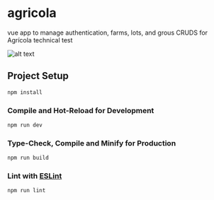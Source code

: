 # agricola

vue app to manage authentication, farms, lots, and grous CRUDS for Agrícola technical test

![alt text](<Screenshot 2024-08-02 at 3.10.06 PM.png>)

## Project Setup

```sh
npm install
```

### Compile and Hot-Reload for Development

```sh
npm run dev
```

### Type-Check, Compile and Minify for Production

```sh
npm run build
```

### Lint with [ESLint](https://eslint.org/)

```sh
npm run lint
```
